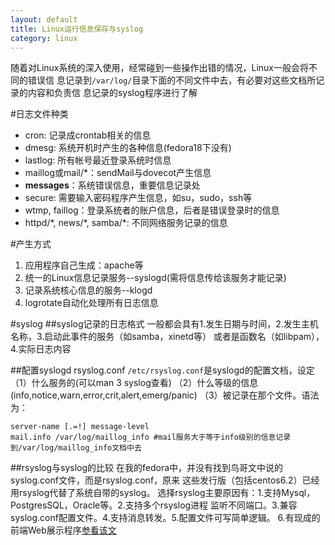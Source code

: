 ```yaml
---
layout: default
title: Linux运行信息保存与syslog
category: linux
---
```

随着对Linux系统的深入使用，经常碰到一些操作出错的情况，Linux一般会将不同的错误信
息记录到`/var/log/`目录下面的不同文件中去，有必要对这些文档所记录的内容和负责信
息记录的syslog程序进行了解

#日志文件种类
+ cron: 记录成crontab相关的信息
+ dmesg: 系统开机时产生的各种信息(fedora18下没有)
+ lastlog: 所有帐号最近登录系统时信息
+ maillog或mail\/\*：sendMail与dovecot产生信息
+ **messages**：系统错误信息，重要信息记录处
+ secure: 需要输入密码程序产生信息，如su，sudo，ssh等
+ wtmp, faillog：登录系统者的账户信息，后者是错误登录时的信息
+ httpd\/\*, news\/\*, samba\/\*: 不同网络服务记录的信息

#产生方式
1. 应用程序自己生成：apache等
2. 统一的Linux信息记录服务--syslogd(需将信息传给该服务才能记录)
3. 记录系统核心信息的服务--klogd
4. logrotate自动化处理所有日志信息


#syslog
##syslog记录的日志格式
一般都会具有1.发生日期与时间，2.发生主机名称，3.启动此事件的服务（如samba，xinetd等）
或者是函数名（如libpam），4.实际日志内容

##配置syslogd rsyslog.conf
`/etc/rsyslog.conf`是syslogd的配置文档，设定（1）什么服务的(可以man 3 syslog查看)
（2）什么等级的信息(info,notice,warn,error,crit,alert,emerg\/panic)
（3）被记录在那个文件。语法为：

    server-name [.=!] message-level
    mail.info /var/log/maillog_info #mail服务大于等于info级别的信息记录到/var/log/maillog_info文档中去

##rsyslog与syslog的比较
在我的fedora中，并没有找到鸟哥文中说的syslog.conf文件，而是rsyslog.conf，原来
这些发行版（包括centos6.2）已经用rsyslog代替了系统自带的syslog。
选择rsyslog主要原因有：1.支持Mysql，PostgresSQL，Oracle等。2.支持多个rsyslog进程
监听不同端口。3.兼容syslog.conf配置文件。4.支持消息转发。5.配置文件可写简单逻辑。
6.有现成的前端Web展示程序[参看该文](http://www.gaizaoren.org/archives/408)


